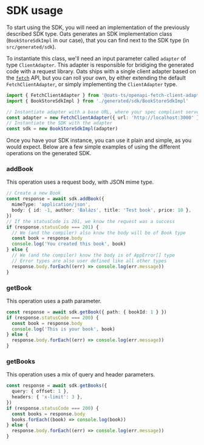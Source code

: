# SDK usage

To start using the SDK, you will need an implementation of the previously described SDK type. Oats generates an SDK implementation class (`BookStoreSdkImpl` in our case), that you can find next to the SDK type (in `src/generated/sdk`).

To instantiate this class, we'll need an input parameter called `adapter` of type `ClientAdapter`. This adapter is responsible for bridiging the generated code with a request library. Oats ships with a single client adapter based on the [`fetch`](https://developer.mozilla.org/en-US/docs/Web/API/Fetch_API/Using_Fetch) API, but you can roll your own, by either extending the default `FetchClientAdapter`, or simply implementing the `ClientAdapter` type.

```typescript
import { FetchClientAdapter } from '@oats-ts/openapi-fetch-client-adapter'
import { BookStoreSdkImpl } from './generated/sdk/BookStoreSdkImpl'

// Instantiate adapter with a base URL, where your spec compliant server is running
const adapter = new FetchClientAdapter({ url: 'http://localhost:3000' })
// Instantiate the SDK with the adapter
const sdk = new BookStoreSdkImpl(adapter)
```

Once you have your SDK instance, you can use it plain and simple, as you would expect. Below are a few simple examples of using the different operations on the generated SDK.

### addBook

This operation uses a request body, with JSON mime type.

```typescript
// Create a new Book
const response = await sdk.addBook({
  mimeType: 'application/json',
  body: { id: -1, author: 'Balázs', title: 'Test book', price: 10 },
})
// If the statusCode is 201, we know the request was a success
if (response.statusCode === 201) {
  // We (and the compiler) also know the body will be of Book type
  const book = response.body
  console.log('You created this book', book)
} else {
  // We (and the compiler) know the body is of AppError[] type
  // Error types are also user defined like all other types
  response.body.forEach((err) => console.log(err.message))
}
```

### getBook

This operation uses a path parameter.

```typescript
const response = await sdk.getBook({ path: { bookId: 1 } })
if (response.statusCode === 200) {
  const book = response.body
  console.log('This is your book', book)
} else {
  response.body.forEach((err) => console.log(err.message))
}
```

### getBooks

This operation uses a mix of query and header parameters.

```typescript
const response = await sdk.getBooks({
  query: { offset: 1 },
  headers: { 'x-limit': 3 },
})
if (response.statusCode === 200) {
  const books = response.body
  books.forEach((book) => console.log(book))
} else {
  response.body.forEach((err) => console.log(err.message))
}
```
